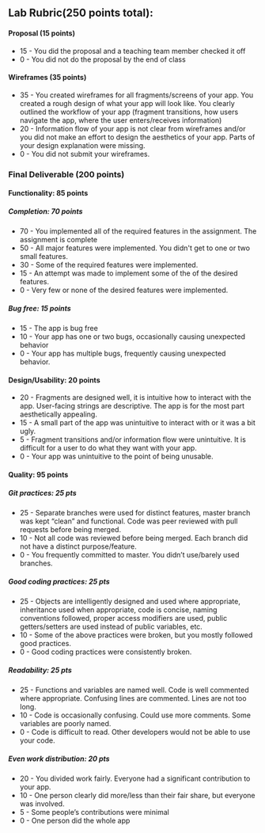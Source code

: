## Lab Rubric(250 points total):

#### Proposal (15 points)
* 15 - You did the proposal and a teaching team member checked it off
* 0 - You did not do the proposal by the end of class

#### Wireframes (35 points)
* 35 - You created wireframes for all fragments/screens of your app. You created a rough design of what your app will look like. You clearly outlined the workflow of your app (fragment transitions, how users navigate the app, where the user enters/receives information)
* 20 - Information flow of your app is not clear from wireframes and/or you did not make an effort to design the aesthetics of your app. Parts of your design explanation were missing.
* 0 - You did not submit your wireframes.

### Final Deliverable (200 points)
#### Functionality: 85 points
##### Completion: 70 points
* 70 - You implemented all of the required features in the assignment. The assignment is complete
* 50 - All major features were implemented. You didn't get to one or two small features.
* 30 - Some of the required features were implemented.
* 15 - An attempt was made to implement some of the of the desired features.
* 0 - Very few or none of the desired features were implemented.

##### Bug free: 15 points
* 15 - The app is bug free
* 10 - Your app has one or two bugs, occasionally causing unexpected behavior
* 0 - Your app has multiple bugs, frequently causing unexpected behavior.


#### Design/Usability: 20 points
* 20 - Fragments are designed well, it is intuitive how to interact with the app.  User-facing strings are descriptive. The app is for the most part aesthetically appealing.
* 15 - A small part of the app was unintuitive to interact with or it was a bit ugly.
* 5 - Fragment transitions and/or information flow were unintuitive. It is difficult for a user to do what they want with your app.
* 0 - Your app was unintuitive to the point of being unusable.

#### Quality: 95 points

##### Git practices: 25 pts

* 25 - Separate branches were used for distinct features, master branch was kept “clean” and functional. Code was peer reviewed with pull requests before being merged.
* 10 - Not all code was reviewed before being merged. Each branch did not have a distinct purpose/feature.
* 0 - You frequently committed to master. You didn’t use/barely used branches.

##### Good coding practices: 25 pts

* 25 - Objects are intelligently designed and used where appropriate, inheritance used when appropriate, code is concise, naming conventions followed, proper access modifiers are used, public getters/setters are used instead of public variables, etc.
* 10 - Some of the above practices were broken, but you mostly followed good practices.
* 0 - Good coding practices were consistently broken.

##### Readability: 25 pts
* 25 - Functions and variables are named well. Code is well commented where appropriate. Confusing lines are commented. Lines are not too long.
* 10 - Code is occasionally confusing. Could use more comments. Some variables are poorly named.
* 0 - Code is difficult to read. Other developers would not be able to use your code.

##### Even work distribution: 20 pts
* 20 - You divided work fairly. Everyone had a significant contribution to your app.
* 10 - One person clearly did more/less than their fair share, but everyone was involved.
* 5 - Some people’s contributions were minimal
* 0 - One person did the whole app
